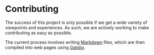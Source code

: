 # Contributing

The success of this project is only possible if we get a wide variety of viewpoints and experiences. As such, we are actively working to make contributing as easy as possible.

The current process involves writing [Markdown](https://www.markdownguide.org/) files, which are then compiled into web pages using [Gatsby](https://www.gatsbyjs.com/).